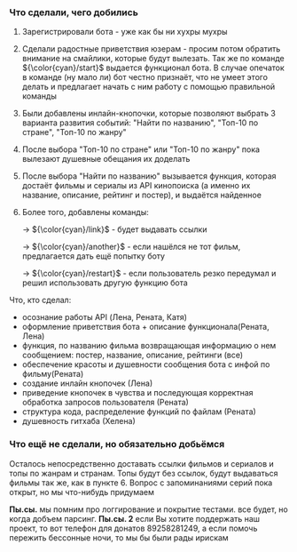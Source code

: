 ### **Что сделали, чего добились**

1) Зарегистрировали бота - уже как бы ни хухры мухры

2) Сделали радостные приветствия юзерам - просим потом обратить внимание на смайлики, которые будут вылезать. Так же по команде ${\color{cyan}/start}$ выдается функционал бота. В случае опечаток в команде (ну мало ли) бот честно признаёт, что не умеет этого делать и предлагает начать с ним работу с помощью правильной команды

4) Были добавлены инлайн-кнопочки, которые позволяют выбрать 3 варианта развития событий: "Найти по названию", "Топ-10 по стране", "Топ-10 по жанру"

5) После выбора "Топ-10 по стране" или "Топ-10 по жанру" пока вылезают душевные обещания их доделать

6) После выбора "Найти по названию" вызывается функция, которая достаёт фильмы и сериалы из API кинопоиска (а именно их название, описание, рейтинг и постер), и выдаётся найденное

7) Более того, добавлены команды:
   
   $\longrightarrow$ ${\color{cyan}/link}$ - будет выдавать ссылки
   
   $\longrightarrow$ ${\color{cyan}/another}$ - если нашёлся не тот фильм, предлагается дать ещё попытку боту
   
   $\longrightarrow$ ${\color{cyan}/restart}$ - если пользователь резко передумал и решил использовать другую функцию бота


Что, кто сделал:
 - осознание работы API (Лена, Рената, Катя)
 - оформление приветствия бота + описание функционала(Рената, Лена)
 - функция, по названию фильма возвращающая информацию о нем сообщением: постер, название, описание, рейтинги (все)
 - обеспечение красоты и душевности сообщения бота с инфой по фильму(Рената)
 - создание инлайн кнопочек (Лена)
 - приведение кнопочек в чувства и последующая корректная обработка запросов пользователя (Рената)
 - структура кода, распределение функций по файлам (Рената)
 - душевность гитхаба (Хелена)

### **Что ещё не сделали, но обязательно добьёмся**

Осталось непосредственно доставать ссылки фильмов и сериалов и топы по жанрам и странам. Топы будут без ссылок, будут выдаваться фильмы так же, как в пункте 6. 
Вопрос с запоминаниями серий пока открыт, но мы что-нибудь придумаем

**Пы.сы.** мы помним про логгирование и покрытие тестами. все будет, но когда добъем парсинг.
**Пы.сы. 2** если Вы хотите поддержать наш проект, то вот телефон для донатов 89258281249, а если помочь пережить бессонные ночи, то мы бы были рады ирискам


